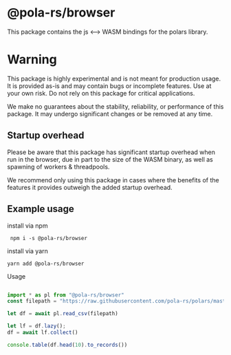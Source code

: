 # @pola-rs/browser
This package contains the js <--> WASM bindings for the polars library.

# Warning
This package is highly experimental and is not meant for production usage. It is provided as-is and may contain bugs or incomplete features. Use at your own risk. Do not rely on this package for critical applications.

We make no guarantees about the stability, reliability, or performance of this package. It may undergo significant changes or be removed at any time.


## Startup overhead

Please be aware that this package has significant startup overhead when run in the browser, due in part to the size of the WASM binary, as well as spawning of workers & threadpools. 

We recommend only using this package in cases where the benefits of the features it provides outweigh the added startup overhead.

## Example usage

install via npm
```
 npm i -s @pola-rs/browser
```
install via yarn
```
yarn add @pola-rs/browser
```

Usage

```js

import * as pl from "@pola-rs/browser"
const filepath = "https://raw.githubusercontent.com/pola-rs/polars/master/examples/datasets/foods2.csv"

let df = await pl.read_csv(filepath)

let lf = df.lazy();
df = await lf.collect()

console.table(df.head(10).to_records())
```